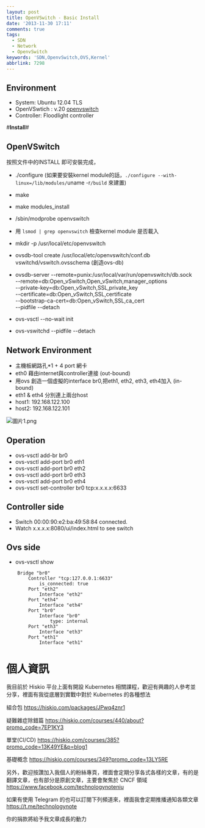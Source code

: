 ```yaml
---
layout: post
title: OpenVSwitch - Basic Install
date: '2013-11-30 17:11'
comments: true
tags:
  - SDN
  - Network
  - OpenvSwitch
keywords: 'SDN,OpenvSwitch,OVS,Kernel'
abbrlink: 7298
---
```

Environment
-----------

- System: Ubuntu 12.04 TLS
- OpenVSwtich : v.20 [openvswitch](http://openvswitch.org/download/ "openvswitch ")
- Controller: Floodlight controller

<!--more-->

#**Install**#

OpenVSwitch
-----------
按照文件中的INSTALL 即可安裝完成，

- ./configure  (如果要安裝kernel module的話，`./configure --with-linux=/lib/modules/`uname -r`/build` 來建置)
- make
- make modules_install
- /sbin/modprobe openvswitch
- 用 `lsmod | grep openvswitch` 檢查kernel module 是否載入
- mkdir -p /usr/local/etc/openvswitch
- ovsdb-tool create /usr/local/etc/openvswitch/conf.db vswitchd/vswitch.ovsschema (創造ovs-db)
- ovsdb-server --remote=punix:/usr/local/var/run/openvswitch/db.sock \
                     --remote=db:Open_vSwitch,Open_vSwitch,manager_options \
                     --private-key=db:Open_vSwitch,SSL,private_key \
                     --certificate=db:Open_vSwitch,SSL,certificate \
                     --bootstrap-ca-cert=db:Open_vSwitch,SSL,ca_cert \
                     --pidfile --detach

- ovs-vsctl --no-wait init
- ovs-vswitchd --pidfile --detach

Network Environment
-------------------

- 主機板網路孔*1 + 4 port 網卡
- eth0 藉由internet與controller連接 (out-bound)
- 用ovs 創造一個虛擬的interface br0,把eth1, eth2, eth3, eth4加入  (in-bound)
- eth1 & eth4 分別連上兩台host
- host1: 192.168.122.100
- host2: 192.168.122.101

![圖片1.png](http://user-image.logdown.io/user/415/blog/415/post/164871/pLwj6W3SR4ypbWvDvAra_%E5%9C%96%E7%89%871.png)

Operation
---------
- ovs-vsctl add-br br0
- ovs-vsctl add-port br0 eth1
- ovs-vsctl add-port br0 eth2
- ovs-vsctl add-port br0 eth3
- ovs-vsctl add-port br0 eth4
- ovs-vsctl set-controller br0  tcp:x.x.x.x:6633

Controller side
---------------
- Switch 00:00:90:e2:ba:49:58:84 connected.
- Watch x.x.x.x:8080/ui/index.html to see switch

Ovs side
--------
- ovs-vsctl show
```
    Bridge "br0"
        Controller "tcp:127.0.0.1:6633"
            is_connected: true
        Port "eth2"
            Interface "eth2"
        Port "eth4"
            Interface "eth4"
        Port "br0"
            Interface "br0"
                type: internal
        Port "eth3"
            Interface "eth3"
        Port "eth1"
            Interface "eth1"
```

# 個人資訊
我目前於 Hiskio 平台上面有開設 Kubernetes 相關課程，歡迎有興趣的人參考並分享，裡面有我從底層到實戰中對於 Kubernetes 的各種想法

組合包
https://hiskio.com/packages/JPwq4znr1

疑難雜症除錯篇
https://hiskio.com/courses/440/about?promo_code=7EP1KY3

單堂(CI/CD)
https://hiskio.com/courses/385?promo_code=13K49YE&p=blog1

基礎概念
https://hiskio.com/courses/349?promo_code=13LY5RE

另外，歡迎按讚加入我個人的粉絲專頁，裡面會定期分享各式各樣的文章，有的是翻譯文章，也有部分是原創文章，主要會聚焦於 CNCF 領域
https://www.facebook.com/technologynoteniu

如果有使用 Telegram 的也可以訂閱下列頻道來，裡面我會定期推播通知各類文章
https://t.me/technologynote

你的捐款將給予我文章成長的動力
<script type="text/javascript" src="https://cdnjs.buymeacoffee.com/1.0.0/button.prod.min.js" data-name="bmc-button" data-slug="hwchiu" data-color="#000000" data-emoji=""  data-font="Cookie" data-text="Buy me a coffee" data-outline-color="#fff" data-font-color="#fff" data-coffee-color="#fd0" ></script>